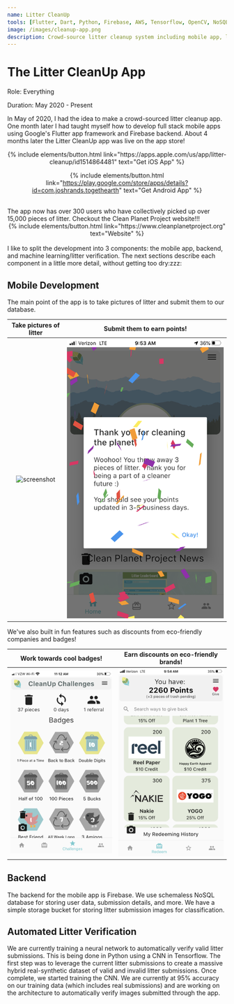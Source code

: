 ```yaml
---
name: Litter CleanUp
tools: [Flutter, Dart, Python, Firebase, AWS, Tensorflow, OpenCV, NoSQL, REST API]
image: /images/cleanup-app.png
description: Crowd-source litter cleanup system including mobile app, litter recognition computer vision, and more! 
---
```


# The Litter CleanUp App

Role: Everything

Duration: May 2020 - Present

In May of 2020, I had the idea to make a crowd-sourced litter cleanup app. One month later I had taught myself how to develop full stack mobile apps using Google's Flutter app framework and Firebase backend. About 4 months later the Litter CleanUp app was live on the app store! 

<center>
{% include elements/button.html link="https://apps.apple.com/us/app/litter-cleanup/id1514864481" text="Get iOS App" %}

{% include elements/button.html link="https://play.google.com/store/apps/details?id=com.joshrands.togethearth" text="Get Android App" %}
</center>
<br>
The app now has over 300 users who have collectively picked up over 15,000 pieces of litter. Checkout the Clean Planet Project website!!!

<center>
{% include elements/button.html link="https://www.cleanplanetproject.org" text="Website" %}
</center>
<br>
I like to split the development into 3 components: the mobile app, backend, and machine learning/litter verification. The next sections describe each component in a little more detail, without getting too dry:zzz:

## Mobile Development

The main point of the app is to take pictures of litter and submit them to our database. 

Take pictures of litter   |  Submit them to earn points!
:-------------------------:|:-------------------------:
![screenshot](/images/cleanup-litter.PNG)  |  ![screenshot](/images/cleanup-confetti.PNG)

We've also built in fun features such as discounts from eco-friendly companies and badges!

Work towards cool badges!   |  Earn discounts on eco-friendly brands!
:-------------------------:|:-------------------------:
![screenshot](/images/cleanup-badges.PNG)  |  ![screenshot](/images/cleanup-rewards.PNG)


## Backend

The backend for the mobile app is Firebase. We use schemaless NoSQL database for storing user data, submission details, and more. We have a simple storage bucket for storing litter submission images for classification.  

## Automated Litter Verification

We are currently training a neural network to automatically verify valid litter submissions. This is being done in Python using a CNN in Tensorflow. The first step was to leverage the current litter submissions to create a massive hybrid real-synthetic dataset of valid and invalid litter submissions. Once complete, we started training the CNN. We are currently at 95% accuracy on our training data (which includes real submissions) and are working on the architecture to automatically verify images submitted through the app.